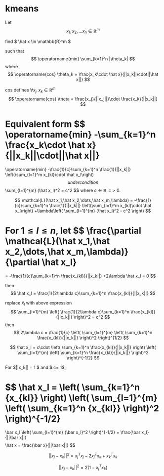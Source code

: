 # kmeans

Let
$$
x_1, x_2, \dots x_n \in\mathbb{R}^m
$$

find 
$ \hat x \in \mathbb{R}^m $

such that 
$$ \operatorname{min} \sum_{k=1}^n |\theta_k| $$
where
$$
\operatorname{cos} \theta_k = \frac{x_k\cdot \hat x}{||x_k||\cdot||\hat x||}
$$

cos defines $\forall x_j,x_k \in\mathbb{R}^m$
$$
\operatorname{cos} \theta = \frac{x_j}{||x_j||}\cdot \frac{x_k}{||x_k||}
$$

Equivalent form
$$
\operatorname{min} -\sum_{k=1}^n \frac{x_k\cdot \hat x}{||x_k||\cdot||\hat x||} 
=
\operatorname{min} -\frac{1}{c}\sum_{k=1}^n \frac{1}{||x_k||} \left(\sum_{l=1}^m x_{kl}\cdot \hat x_l\right)
$$
under condition
$$
\sum_{l=1}^{m} (\hat x_l)^2 = c^2
$$
where $c\in\mathbb{R}, c>0.$

$$
\mathcal{L}(\hat x_1,\hat x_2,\dots,\hat x_m,\lambda) 
= -\frac{1}{c}\sum_{k=1}^n \frac{1}{||x_k||} \left(\sum_{l=1}^m x_{kl}\cdot \hat x_l\right)
+\lambda\left(
\sum_{l=1}^{m} (\hat x_l)^2 - c^2
\right)
$$

For $1\le l \le n$, let
$$
\frac{\partial \mathcal{L}(\hat x_1,\hat x_2,\dots,\hat x_m,\lambda)}{\partial \hat x_l}
=
= -\frac{1}{c}\sum_{k=1}^n \frac{x_{kl}}{||x_k||} 
 +2\lambda \hat x_l = 0 
$$

then
$$
\hat x_l = \frac{1}{2\lambda c}\sum_{k=1}^n \frac{x_{kl}}{||x_k||} 
$$

replace $\hat x_l$ with above expression
$$
\sum_{l=1}^{m} \left(
\frac{1}{2\lambda c}\sum_{k=1}^n \frac{x_{kl}}{||x_k||} 
\right)^2 = c^2
$$
then
$$
2\lambda c =
\frac{1}{c}
\left(
\sum_{l=1}^{m} 
\left(
\sum_{k=1}^n \frac{x_{kl}}{||x_k||} 
\right)^2 
\right)^{1/2}
$$

$$
\hat x_l = c\cdot 
\left(
\sum_{k=1}^n \frac{x_{kl}}{||x_k||} 
\right)
\left(
\sum_{l=1}^{m} 
\left(
\sum_{k=1}^n \frac{x_{kl}}{||x_k||} 
\right)^2 
\right)^{-1/2}
$$

For $||x_k|| = 1 $ and $ c= 1$,

$$
\hat x_l = 
\left(
\sum_{k=1}^n {x_{kl}} 
\right)
\left(
\sum_{l=1}^{m} 
\left(
\sum_{k=1}^n {x_{kl}} 
\right)^2 
\right)^{-1/2}
=
\bar x_l
\left(
\sum_{l=1}^{m} 
{\bar x_l}^2 
\right)^{-1/2}
= \frac{\bar x_l}{||\bar x||}
$$
$$
\hat x 
= \frac{\bar x}{||\bar x||}
$$

$$
||x_j - x_k||^2 = x_j^Tx_j - 2 x_j^Tx_k + x_k^Tx_k
$$

$$
||x_j - x_k||^2 = 2(1 - x_j^Tx_k)
$$
